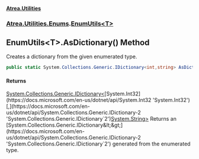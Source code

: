 #### [Atrea.Utilities](./index.md 'index')
### [Atrea.Utilities.Enums](./Atrea-Utilities-Enums.md 'Atrea.Utilities.Enums').[EnumUtils&lt;T&gt;](./Atrea-Utilities-Enums-EnumUtils-T-.md 'Atrea.Utilities.Enums.EnumUtils&lt;T&gt;')
## EnumUtils&lt;T&gt;.AsDictionary() Method
Creates a dictionary from the given enumerated type.  
```csharp
public static System.Collections.Generic.IDictionary<int,string> AsDictionary();
```
#### Returns
[System.Collections.Generic.IDictionary&lt;](https://docs.microsoft.com/en-us/dotnet/api/System.Collections.Generic.IDictionary-2 'System.Collections.Generic.IDictionary`2')[System.Int32](https://docs.microsoft.com/en-us/dotnet/api/System.Int32 'System.Int32')[,](https://docs.microsoft.com/en-us/dotnet/api/System.Collections.Generic.IDictionary-2 'System.Collections.Generic.IDictionary`2')[System.String](https://docs.microsoft.com/en-us/dotnet/api/System.String 'System.String')[&gt;](https://docs.microsoft.com/en-us/dotnet/api/System.Collections.Generic.IDictionary-2 'System.Collections.Generic.IDictionary`2')  
Returns an [System.Collections.Generic.IDictionary&lt;&gt;](https://docs.microsoft.com/en-us/dotnet/api/System.Collections.Generic.IDictionary-2 'System.Collections.Generic.IDictionary`2') generated from the enumerated type.  
